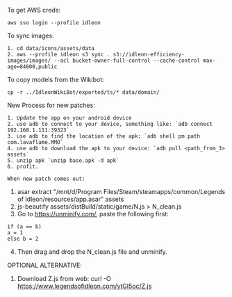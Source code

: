 To get AWS creds:
```
aws sso login --profile idleon
```
To sync images:
```
1. cd data/icons/assets/data
2. aws --profile idleon s3 sync . s3://idleon-efficiency-images/images/ --acl bucket-owner-full-control --cache-control max-age=84600,public
```

To copy models from the Wikibot:
```
cp -r ../IdleonWikiBot/exported/ts/* data/domain/
```

New Process for new patches:
```
1. Update the app on your android device
2. use adb to connect to your device, something like: `adb connect 192.168.1.111:39323`
3. use adb to find the location of the apk: `adb shell pm path com.lavaflame.MMO`
4. use adb to download the apk to your device: `adb pull <path_from_3> assets`
5. unzip apk `unzip base.apk -d apk`
6. profit.

When new patch comes out:
```
1. asar extract "/mnt/d/Program Files/Steam/steamapps/common/Legends of Idleon/resources/app.asar" assets
2. js-beautify assets/distBuild/static/game/N.js > N_clean.js
3. Go to https://unminify.com/, paste the following first:
```
if (a == b)
a = 1
else b = 2
```
4. Then drag and drop the N_clean.js file and unminify.

OPTIONAL ALTERNATIVE: 
1. Download Z.js from web: curl -O https://www.legendsofidleon.com/ytGl5oc/Z.js
```
